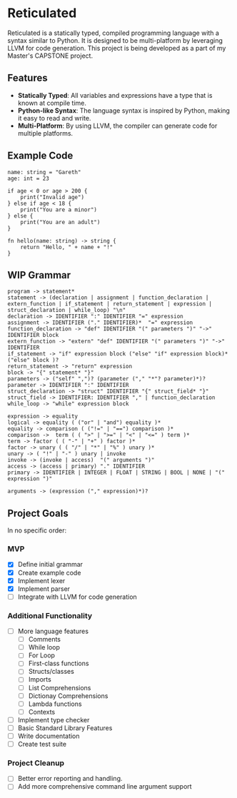 # Reticulated

Reticulated is a statically typed, compiled programming language with a syntax similar to Python. It is designed to be multi-platform by leveraging LLVM for code generation. This project is being developed as a part of my Master's CAPSTONE project.

## Features

-   **Statically Typed**: All variables and expressions have a type that is known at compile time.
-   **Python-like Syntax**: The language syntax is inspired by Python, making it easy to read and write.
-   **Multi-Platform**: By using LLVM, the compiler can generate code for multiple platforms.

## Example Code

```ret
name: string = "Gareth"
age: int = 23

if age < 0 or age > 200 {
    print("Invalid age")
} else if age < 18 {
    print("You are a minor")
} else {
    print("You are an adult")
}

fn hello(name: string) -> string {
    return "Hello, " + name + "!"
}
```

## WIP Grammar

```plaintext
program -> statement*
statement -> (declaration | assignment | function_declaration | extern_function | if_statement | return_statement | expression | struct_declaration | while_loop) "\n"
declaration -> IDENTIFIER ":" IDENTIFIER "=" expression
assignment -> IDENTIFIER ("." IDENTIFIER)*  "=" expression
function_declaration -> "def" IDENTIFIER "(" parameters ")" "->" IDENTIFIER block
extern_function -> "extern" "def" IDENTIFIER "(" parameters ")" "->" IDENTIFIER
if_statement -> "if" expression block ("else" "if" expression block)* ("else" block )?
return_statement -> "return" expression
block -> "{" statement* "}"
parameters -> ("self" ",")? (parameter ("," "*"? parameter)*)?
parameter -> IDENTIFIER ":" IDENTIFIER
struct_declaration -> "struct" IDENTIFIER "{" struct_field* "}"
struct_field -> IDENTIFIER: IDENTIFIER "," | function_declaration
while_loop -> "while" expression block

expression -> equality
logical -> equality ( ("or" | "and") equality )*
equality -> comparison ( ("!=" | "==") comparison )*
comparison ->  term ( ( ">" | ">=" | "<" | "<=" ) term )*
term -> factor ( ( "-" | "+" ) factor )*
factor -> unary ( ( "/" | "*" | "%" ) unary )*
unary -> ( "!" | "-" ) unary | invoke
invoke -> (invoke | access)  "(" arguments ")"
access -> (access | primary) "." IDENTIFIER
primary -> IDENTIFIER | INTEGER | FLOAT | STRING | BOOL | NONE | "(" expression ")"

arguments -> (expression ("," expression)*)?
```

## Project Goals

In no specific order:

### MVP

-   [x] Define initial grammar
-   [x] Create example code
-   [x] Implement lexer
-   [x] Implement parser
-   [ ] Integrate with LLVM for code generation

### Additional Functionality

-   [ ] More language features
    -   [ ] Comments
    -   [ ] While loop
    -   [ ] For Loop
    -   [ ] First-class functions
    -   [ ] Structs/classes
    -   [ ] Imports
    -   [ ] List Comprehensions
    -   [ ] Dictionay Comprehensions
    -   [ ] Lambda functions
    -   [ ] Contexts
-   [ ] Implement type checker
-   [ ] Basic Standard Library Features
-   [ ] Write documentation
-   [ ] Create test suite

### Project Cleanup

-   [ ] Better error reporting and handling.
-   [ ] Add more comprehensive command line argument support
